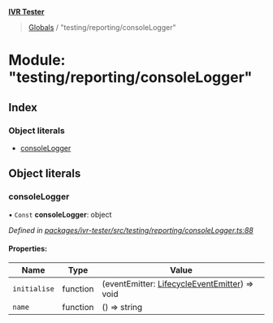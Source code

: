**[IVR Tester](../README.md)**

> [Globals](../README.md) / "testing/reporting/consoleLogger"

# Module: "testing/reporting/consoleLogger"

## Index

### Object literals

* [consoleLogger](_testing_reporting_consolelogger_.md#consolelogger)

## Object literals

### consoleLogger

▪ `Const` **consoleLogger**: object

*Defined in [packages/ivr-tester/src/testing/reporting/consoleLogger.ts:88](https://github.com/SketchingDev/ivr-tester/blob/5493745/packages/ivr-tester/src/testing/reporting/consoleLogger.ts#L88)*

#### Properties:

Name | Type | Value |
------ | ------ | ------ |
`initialise` | function | (eventEmitter: [LifecycleEventEmitter](../interfaces/_plugins_lifecycle_lifecycleeventemitter_.lifecycleeventemitter.md)) => void |
`name` | function | () => string |
